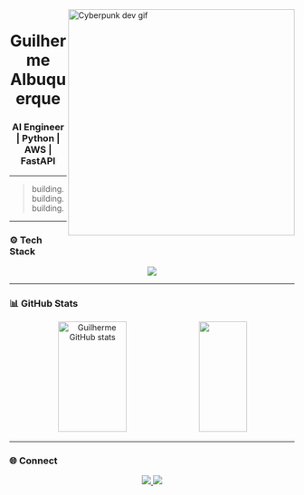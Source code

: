 <img align="right" alt="Cyberpunk dev gif" width="400" src="https://i.pinimg.com/originals/18/ee/0d/18ee0d711fc1b266e65f6a389966d65c.gif" />

<h1 align="center">Guilherme Albuquerque</h1>
<h3 align="center">AI Engineer | Python | AWS | FastAPI </h3>

---

> building. building. building.

---

### ⚙️ Tech Stack

<p align="center">
  <img src="https://skillicons.dev/icons?i=python,fastapi,django,flask,vue,ts,aws,postgresql,redis,docker,linux&perline=6" />
</p>

---

### 📊 GitHub Stats

<div align="center">  
  <img width="49%" height="195px" src="https://github-readme-stats.vercel.app/api?username=Guilherme-Henrique-Leite&show_icons=true&count_private=true&hide_border=true&title_color=00ff99&icon_color=00ff99&text_color=c9d1d9&bg_color=0d1117" alt="Guilherme GitHub stats" /> 
  <img width="41%" height="195px" src="https://github-readme-stats.vercel.app/api/top-langs/?username=Guilherme-Henrique-Leite&layout=compact&hide_border=true&title_color=00ff99&text_color=00ff99&bg_color=0d1117" />
</div>

---

### 🌐 Connect

<p align="center">
  <a href="https://www.linkedin.com/in/guilhermehlalbuquerque/" target="_blank">
    <img src="https://img.shields.io/badge/LinkedIn-00ff99?style=for-the-badge&logo=linkedin&logoColor=black"/>
  </a>
  <a href="https://github.com/Guilherme-Henrique-Leite" target="_blank">
    <img src="https://img.shields.io/badge/GitHub-00ff99?style=for-the-badge&logo=github&logoColor=black"/>
  </a>
</p>
